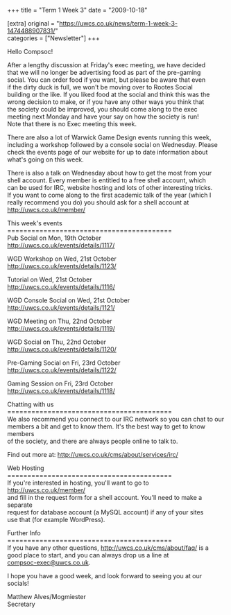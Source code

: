 +++
title = "Term 1 Week 3"
date = "2009-10-18"

[extra]
original = "https://uwcs.co.uk/news/term-1-week-3-1474488907831/"    
categories = ["Newsletter"]
+++

Hello Compsoc\!

After a lengthy discussion at Friday's exec meeting, we have decided  
that we will no longer be advertising food as part of the pre-gaming  
social. You can order food if you want, but please be aware that even  
if the dirty duck is full, we won't be moving over to Rootes Social  
building or the like. If you liked food at the social and think this was the  
wrong decision to make, or if you have any other ways you think that  
the society could be improved, you should come along to the exec  
meeting next Monday and have your say on how the society is run\!  
Note that there is no Exec meeting this week.

There are also a lot of Warwick Game Design events running this week,  
including a workshop followed by a console social on Wednesday. Please  
check the events page of our website for up to date information about  
what's going on this week.

There is also a talk on Wednesday about how to get the most from your  
shell account. Every member is entitled to a free shell account, which  
can be used for IRC, website hosting and lots of other interesting tricks.  
If you want to come along to the first academic talk of the year (which I  
really recommend you do) you should ask for a shell account at  
http://uwcs.co.uk/member/

This week's events  
\=========================================  
Pub Social on Mon, 19th October  
http://uwcs.co.uk/events/details/1117/

WGD Workshop on Wed, 21st October  
http://uwcs.co.uk/events/details/1123/

Tutorial on Wed, 21st October  
http://uwcs.co.uk/events/details/1116/

WGD Console Social on Wed, 21st October  
http://uwcs.co.uk/events/details/1121/

WGD Meeting on Thu, 22nd October  
http://uwcs.co.uk/events/details/1119/

WGD Social on Thu, 22nd October  
http://uwcs.co.uk/events/details/1120/

Pre-Gaming Social on Fri, 23rd October  
http://uwcs.co.uk/events/details/1122/

Gaming Session on Fri, 23rd October  
http://uwcs.co.uk/events/details/1118/

Chatting with us  
\=========================================  
We also recommend you connect to our IRC network so you can chat to our  
members a bit and get to know them. It's the best way to get to know members  
of the society, and there are always people online to talk to.

Find out more at: http://uwcs.co.uk/cms/about/services/irc/

Web Hosting  
\=========================================  
If you're interested in hosting, you'll want to go to http://uwcs.co.uk/member/  
and fill in the request form for a shell account. You'll need to make a separate  
request for database account (a MySQL account) if any of your sites  
use that (for example WordPress).

Further Info  
\=========================================  
If you have any other questions, http://uwcs.co.uk/cms/about/faq/ is a  
good place to start, and you can always drop us a line at  
compsoc-exec@uwcs.co.uk.

I hope you have a good week, and look forward to seeing you at our  
socials\!

Matthew Alves/Mogmiester  
Secretary


